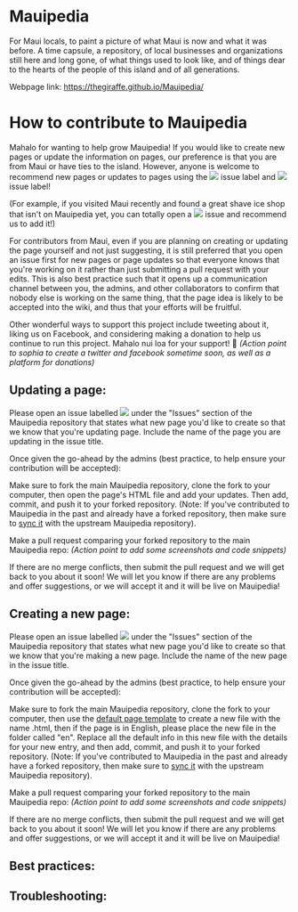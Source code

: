 # Mauipedia
For Maui locals, to paint a picture of what Maui is now and what it was before. A time capsule, a repository, of local businesses and organizations still here and long gone, of what things used to look like, and of things dear to the hearts of the people of this island and of all generations.

Webpage link: https://thegiraffe.github.io/Mauipedia/

# How to contribute to Mauipedia
Mahalo for wanting to help grow Mauipedia! If you would like to create new pages or update the information on pages, our preference is that you are from Maui or have ties to the island. However, anyone is welcome to recommend new pages or updates to pages using the ![](https://img.shields.io/badge/-update%20mauipedia%20page-%23b2f9a2) issue label and ![](https://img.shields.io/badge/-new%20mauipedia%20page-%23bfdadc) issue label! 

(For example, if you visited Maui recently and found a great shave ice shop that isn't on Mauipedia yet, you can totally open a ![](https://img.shields.io/badge/-new%20mauipedia%20page-%23bfdadc) issue and recommend us to add it!)

For contributors from Maui, even if you are planning on creating or updating the page yourself and not just suggesting, it is still preferred that you open an issue first for new pages or page updates so that everyone knows that you're working on it rather than just submitting a pull request with your edits. This is also best practice such that it opens up a communication channel between you, the admins, and other collaborators to confirm that nobody else is working on the same thing, that the page idea is likely to be accepted into the wiki, and thus that your efforts will be fruitful.

Other wonderful ways to support this project include tweeting about it, liking us on Facebook, and considering making a donation to help us continue to run this project. Mahalo nui loa for your support! 🌺 
_(Action point to sophia to create a twitter and facebook sometime soon, as well as a platform for donations)_

## Updating a page: 

Please open an issue labelled ![](https://img.shields.io/badge/-update%20mauipedia%20page-%23b2f9a2) under the "Issues" section of the Mauipedia repository that states what new page you'd like to create so that we know that you're updating page. Include the name of the page you are updating in the issue title.

Once given the go-ahead by the admins (best practice, to help ensure your contribution will be accepted):

Make sure to fork the main Mauipedia repository, clone the fork to your computer, then open the page's HTML file and add your updates. Then add, commit, and push it to your forked repository. (Note: If you've contributed to Mauipedia in the past and already have a forked repository, then make sure to [sync it](https://docs.github.com/en/free-pro-team@latest/github/collaborating-with-issues-and-pull-requests/syncing-a-fork) with the upstream Mauipedia repository).

Make a pull request comparing your forked repository to the main Mauipedia repo:
_(Action point to add some screenshots and code snippets)_

If there are no merge conflicts, then submit the pull request and we will get back to you about it soon! We will let you know if there are any problems and offer suggestions, or we will accept it and it will be live on Mauipedia!

## Creating a new page:
Please open an issue labelled ![](https://img.shields.io/badge/-new%20mauipedia%20page-%23bfdadc) under the "Issues" section of the Mauipedia repository that states what new page you'd like to create so that we know that you're making a new page. Include the name of the new page in the issue title.

Once given the go-ahead by the admins (best practice, to help ensure your contribution will be accepted):

Make sure to fork the main Mauipedia repository, clone the fork to your computer, then use the [default page template](https://github.com/TheGiraffe/Mauipedia/blob/master/contribute/defaultpagetemplate.html) to create a new file with the name <nameofpage>.html, then if the page is in English, please place the new file in the folder called "en". Replace all the default info in this new file with the details for your new entry, and then add, commit, and push it to your forked repository. (Note: If you've contributed to Mauipedia in the past and already have a forked repository, then make sure to [sync it](https://docs.github.com/en/free-pro-team@latest/github/collaborating-with-issues-and-pull-requests/syncing-a-fork) with the upstream Mauipedia repository).

Make a pull request comparing your forked repository to the main Mauipedia repo:
_(Action point to add some screenshots and code snippets)_

If there are no merge conflicts, then submit the pull request and we will get back to you about it soon! We will let you know if there are any problems and offer suggestions, or we will accept it and it will be live on Mauipedia!

## Best practices:

## Troubleshooting:

